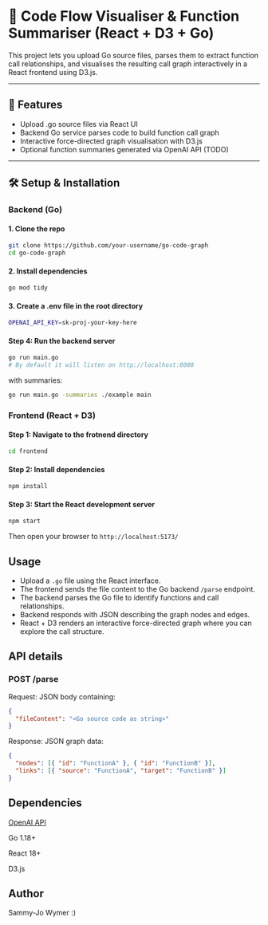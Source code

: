 # 🧠 Code Flow Visualiser & Function Summariser (React + D3 + Go)

This project lets you upload Go source files, parses them to extract function call relationships, and visualises the resulting call graph interactively in a React frontend using D3.js.

---

## 🚀 Features

- Upload .go source files via React UI
- Backend Go service parses code to build function call graph
- Interactive force-directed graph visualisation with D3.js
- Optional function summaries generated via OpenAI API (TODO)

---

## 🛠️ Setup & Installation

### Backend (Go)

#### 1. Clone the repo

```bash
git clone https://github.com/your-username/go-code-graph
cd go-code-graph
```

#### 2. Install dependencies

```bash
go mod tidy
```

#### 3. Create a .env file in the root directory

```bash
OPENAI_API_KEY=sk-proj-your-key-here
```

#### Step 4: Run the backend server

```bash
go run main.go
# By default it will listen on http://localhost:8080
```

with summaries:

```bash
go run main.go -summaries ./example main
```

### Frontend (React + D3)

#### Step 1: Navigate to the frotnend directory

```bash
cd frontend
```

#### Step 2: Install dependencies

```bash
npm install
```

#### Step 3: Start the React development server

```bash
npm start
```

Then open your browser to `http://localhost:5173/`

## Usage

- Upload a `.go` file using the React interface.
- The frontend sends the file content to the Go backend `/parse` endpoint.
- The backend parses the Go file to identify functions and call relationships.
- Backend responds with JSON describing the graph nodes and edges.
- React + D3 renders an interactive force-directed graph where you can explore the call structure.

## API details

### POST /parse

Request: JSON body containing:

```json
{
  "fileContent": "<Go source code as string>"
}
```

Response: JSON graph data:

```json
{
  "nodes": [{ "id": "FunctionA" }, { "id": "FunctionB" }],
  "links": [{ "source": "FunctionA", "target": "FunctionB" }]
}
```

## Dependencies

[OpenAI API](https://platform.openai.com/)

Go 1.18+

React 18+

D3.js

## Author

Sammy-Jo Wymer :)
